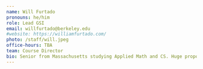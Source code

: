 ```yaml
---
name: Will Furtado
pronouns: he/him
role: Lead GSI
email: willfurtado@berkeley.edu
#website: https://williamfurtado.com/
photo: /staff/will.jpeg
office-hours: TBA
team: Course Director
bio: Senior from Massachusetts studying Applied Math and CS. Huge proponent of the word "cheers", among <a href="https://williamfurtado.com/">other things</a>.
---
```

